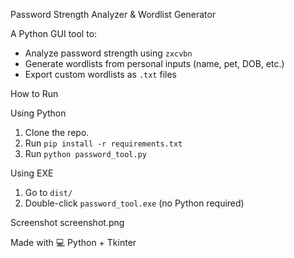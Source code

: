 Password Strength Analyzer & Wordlist Generator

A Python GUI tool to:
- Analyze password strength using `zxcvbn`
- Generate wordlists from personal inputs (name, pet, DOB, etc.)
- Export custom wordlists as `.txt` files

How to Run

Using Python
1. Clone the repo.
2. Run `pip install -r requirements.txt`
3. Run `python password_tool.py`

Using EXE
1. Go to `dist/`
2. Double-click `password_tool.exe` (no Python required)

Screenshot
screenshot.png

Made with 💻 Python + Tkinter
